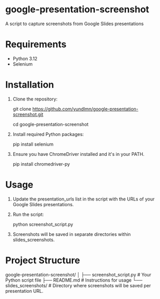 # google-presentation-screenshot
A script to capture screenshots from Google Slides presentations

# Requirements

- Python 3.12
- Selenium

# Installation

1. Clone the repository:
   
   git clone https://github.com/yundlmn/google-presentation-screenshot.git
   
   cd google-presentation-screenshot

2. Install required Python packages:
   
   pip install selenium

3. Ensure you have ChromeDriver installed and it's in your PATH.
   
   pip install chromedriver-py

# Usage

1. Update the presentation_urls list in the script with the URLs of your Google Slides presentations.

2. Run the script:
   
   python screenshot_script.py

3. Screenshots will be saved in separate directories within slides_screenshots.

# Project Structure
google-presentation-screenshot/
│
├── screenshot_script.py      # Your Python script file
├── README.md                 # Instructions for usage
└── slides_screenshots/       # Directory where screenshots will be saved per presentation URL.
